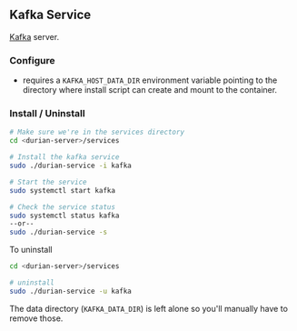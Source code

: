 ## Kafka Service

[Kafka](https://kafka.apache.org/) server.

### Configure

- requires a `KAFKA_HOST_DATA_DIR` environment variable pointing to the directory where install script can create and mount to the container.

### Install / Uninstall

```bash
# Make sure we're in the services directory
cd <durian-server>/services

# Install the kafka service
sudo ./durian-service -i kafka

# Start the service
sudo systemctl start kafka

# Check the service status
sudo systemctl status kafka
--or--
sudo ./durian-service -s
```

To uninstall

```bash
cd <durian-server>/services

# uninstall
sudo ./durian-service -u kafka
```

The data directory (`KAFKA_DATA_DIR`) is left alone so you'll manually have to remove those.





